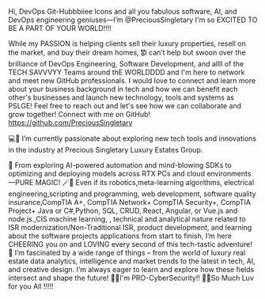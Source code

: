 Hi, DevOps Git-Hubbbiiee Icons and all you fabulous software, AI, and DevOps engineering geniuses—I’m @PreciousSingletary I'm so EXCITED TO BE A PART OF YOUR WORLD!!!! 

While my PASSION is helping clients sell their luxury properties, resell on the market, and buy their dream homes, 🎖️I can’t help but swoon over the brilliance of DevOps Engineering, Software Development, and allll of the TECH SAVVVYY Teams around thE WORLDDDD and I'm here to network and meet new GitHub professionals. I would love to connect and learn more about your business background in tech and how we can benefit each other's businesses and launch new technology, tools and systems as PSLGE! Feel free to reach out and let's see how we can collaborate and grow together! Connect with me on GitHub! https://github.com/PreciousSingletary

💻💖 I’m currently passionate about exploring new tech tools and innovations in the industry at Precious Singletary Luxury Estates Group.
 
🤩 From exploring AI-powered automation and mind-blowing SDKs to optimizing and deploying models across RTX PCs and cloud environments—PURE MAGIC! 
🪄🤖 Even if its robotics,meta-learning algorithms, electrical engineering,scripting and programming, web development, software quality insurance,CompTIA A+, CompTIA Network+ CompTIA Security+, CompTIA Project+ Java or C#,Python, SQL, CRUD, React, Angular, or Vue.js and node.js.,CIS machine learning, , technical and analytical nature related to ISR modernization/Non-Traditional ISR, product development, and learning about the software projects applications from start to finish, I’m here CHEERING you on and LOVING every second of this tech-tastic adventure! 
🌱 I’m fascinated by a wide range of things – from the world of luxury real estate data analytics, intelligence and market trends to the latest in tech, AI, and creative design. I’m always eager to learn and explore how these fields intersect and shape the future! 🤩😋I'm PRO-CyberSecurity!! 🥰😌So Much Luv for you All !!!!! 
<!---
PreciousSingletary/PreciousSingletary is a ✨ special ✨ repository because its `README.md` (this file) appears on your GitHub profile.
You can click the Preview link to take a look at your changes.
--->
